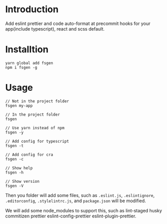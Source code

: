# Introduction
Add eslint prettier and code auto-format at precommit hooks for your app(include typescript), react and scss default.

# Installtion
```
yarn global add fsgen
npm i fsgen -g
```
# Usage
```
// Not in the project folder
fsgen my-app

// In the project folder
fsgen

// Use yarn instead of npm
fsgen -y

// Add config for typescript
fsgen -t

// Add config for cra
fsgen -c

// Show help
fsgen -h

// Show version
fsgen -V
```

Then you folder will add some files, such as `.eslint.js`, `.eslintignore`, `.editorconfig`, `.stylelintrc.js`, and `package.json` will be modified.

We will add some node_modules to support this, such as lint-staged husky commitizen prettier eslint-config-prettier eslint-plugin-prettier.
